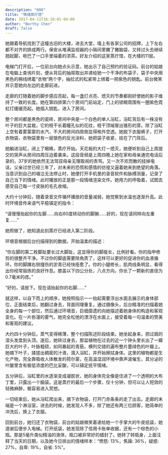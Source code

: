 ```yaml
---
description: "008"
title: "情绪蒸疗馆"
date: 2017-04-11T16:10:01-04:00
author: "Northy Chen"
draft: false
---
```

她跟着导航找到了这幢古旧的大楼，进去大堂，墙上有各家公司的招牌，上下左右都不对齐的排成两行。保安从堆满监视器的小隔间里撇了撇脑袋，又转过头去继续翘起脚，咂巴了一口手里端着的浓茶。好友介绍的这家蒸疗馆，在大楼的11层。

电梯门打开后，一位前台向她点头示意，她出示了自己预约的验证码。前台的姑娘在电脑上查询片刻，便从背后的抽屉取出并递给她一个干净的布袋子，袋子中央用黑色的棉线绣着“衣物”两个字，抽拉式的松紧带上绑着一把紫色的钥匙。前台微笑并示意她向左边的走廊前进。

走廊的灯随着她的脚步感应亮起，每一盏灯点亮、熄灭的节奏都刚好使她的影子维持了一致的长度。她在第四排第六个房间门前站定，门上的锁眼周围有一圈紫色霓虹灯缓缓亮起。她插入钥匙，进入了房间。

整个房间都是黑色的瓷砖，房间中央是一个白色的单人浴缸，浴缸背后有一株没有叶子的巨大盆栽，它的枝干长着瞳孔似的花纹，枝干顶端冒出锥形的芽。除了浴缸上空有着雾蒙蒙的水汽，不大的房间四周倒显得格外空透。她脱下衣服裤子，打开衣物袋，衣物袋里有一层银色的反光涂料，她把袋子收紧，挂在了门背后。

她躺进浴缸，闭上了眼睛，蒸疗开始。天花板的大灯一熄灭，她便听到自己上周提交的哭声从房间四周压迫着袭来。这段音频是上周四晚上她在家和母亲通完电话后录的，37岁的她依然无法驾驭母亲无理取闹的责骂。又一次不欢而散的挂掉电话，父亲过世已经三年了，对未来的恐慌和感情的彷徨又逼着她来到绝望的角落。当意识到自己的啜泣无法停止时，她便打开手机里的录音软件和脉搏测量，记录了自己当下的情绪。此时播放的正是那一段情绪渲染文件。她用力的呼吸着，试图去感受自己每一寸皮肤的毛孔收缩。

大约十分钟后，随着录音文件循环播放的音量减弱，她觉察到水温也逐渐升高。此时环境音传来语气平稳镇定的指令：

“请慢慢抬起你的左脚……向右60度转动你的脚腕……好的，现在请同样向左重复……”

她照做了，她知道此刻蒸疗已经进入第二阶段。

环境音根据后台扫描得到的数据，开始温柔的描述：

“你左脚的第二枚脚趾要长过大脚趾，这显得你的脚瘦长，比例好看。你的指甲修剪的很整齐干净。不过你的脚底需要除角质了，这样可以更好的促进你的血液循环。你的脚踝右侧撞伤的淤青已经快痊愈了。你的小腿修长，肌肉线条明显，看得出你经常锻炼的良好作息。膝盖以下四公分处，八点方向，你长了一颗新的直径为0.7毫米的痣。”

“好的，请放下。现在请抬起你的右脚……”

就这样，以自下而上的顺序，她按照指示一一抬起需要浮出水面去展示的身体部位，正面结束后，她翻过身去，背面同理重复。通过摄像头，后台精准的扫描着她全身的每一个部位，然后通过环境音，巨细靡遗的向她描述着她身体的构造和客观变化。在一片弥漫的雾气，她完全松弛的漂浮在水面上，接受着每一句温柔的赞美和客观的建议。

大约四十分钟后，蒸气变得稀薄，整个扫描陈述阶段结束。她坐起身来，把过肩的湿头发盘到头顶。遂后，她转过身去，那盆植物在过去的近一个钟头里长出了一瓣巨大的叶子，叶脉粗硕，如同暴起的青筋，横列交错的遍布整片墨绿色的叶瓣上。她摘下叶子，揉搓出稠密的汁液，滴入浴缸，并开始擦拭身体。这里的植物都是生化产物，完全靠吸收人体散发的荷尔蒙，在高温湿润环境中靠声波催生，其分泌的叶酸里含有极低浓度的巴比妥酸，可以镇定抚平情绪。

五分钟后，浴缸里的水逐渐变成凝胶状，她的身体完全像是住进了一个透明的大布丁里，只露出一个脑袋。这是蒸疗的最后一个步骤，仅十分钟，但可以让人短效的轻微麻醉，极容易进入冥想。

一切结束后，她从浴缸爬出来，摘下衣物袋，打开门赤条条的走了出去。走廊的末端是一个淋浴室，进去的时候，她发现人不多，除了她还有两三位顾客，她简单的冲洗后，换上了衣服。

回到前台，她归还了衣物袋，前台的姑娘微笑着递给她一个手掌大的牛皮纸袋，她道谢后便步入电梯。打开纸袋，她发现除了信用卡账单收据，还有一个棕色的小瓶。那是5毫升类似精油的液体，瓶口被非常好的蜡封了。她转了转瓶身，上面注释了当天的日期，以及她今日排出的情绪样本：“愤怒: 13%，焦躁: 36%，疑惑: 27%，自卑: 19%，自省: 5%”。
